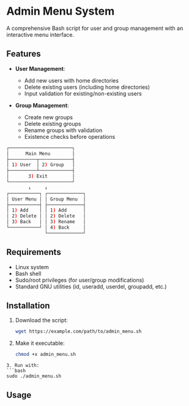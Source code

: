 # Admin Menu System

A comprehensive Bash script for user and group management with an interactive menu interface.

## Features

- **User Management**:
  - Add new users with home directories
  - Delete existing users (including home directories)
  - Input validation for existing/non-existing users

- **Group Management**:
  - Create new groups
  - Delete existing groups
  - Rename groups with validation
  - Existence checks before operations
```bash
┌───────────────────────┐
│      Main Menu        │
├──────────┬────────────┤
│ 1) User  │ 2) Group   │
├──────────┴────────────┤
│       3) Exit         │
└───────────────────────┘
        ↓     ↓
┌───────────┐ ┌─────────────┐
│ User Menu │ │ Group Menu  │
├───────────┤ ├─────────────┤
│ 1) Add    │ │ 1) Add      │
│ 2) Delete │ │ 2) Delete   │
│ 3) Back   │ │ 3) Rename   │
└───────────┘ │ 4) Back     │
              └─────────────┘
```
## Requirements

- Linux system
- Bash shell
- Sudo/root privileges (for user/group modifications)
- Standard GNU utilities (id, useradd, userdel, groupadd, etc.)

## Installation

1. Download the script:
   ```bash
   wget https://example.com/path/to/admin_menu.sh
   ```
2. Make it executable:
   ```bash
   chmod +x admin_menu.sh
  ```
3. Run with:
```bash
sudo ./admin_menu.sh
```

## Usage
